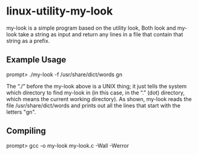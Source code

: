 # linux-utility-my-look
my-look is a simple program based on the utility look, Both look and my-look take a string as input and return any lines in a file that contain that string as a prefix. 


## Example Usage
prompt> ./my-look -f /usr/share/dict/words gn

The “./” before the my-look above is a UNIX thing; it just tells the system which directory to find my-look in (in this case, in the “.” (dot) directory, which means the current working directory).  As shown, my-look reads the file /usr/share/dict/words and prints out all the lines that start with the letters "gn". 

## Compiling
prompt> gcc -o my-look my-look.c -Wall -Werror
